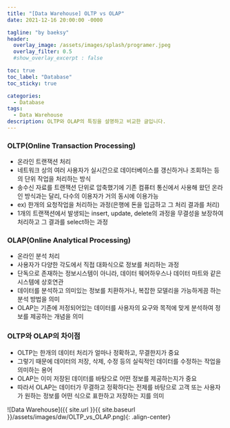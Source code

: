 ```yaml
---
title: "[Data Warehouse] OLTP vs OLAP"
date: 2021-12-16 20:00:00 -0000

tagline: "by baeksy"
header:
  overlay_image: /assets/images/splash/programer.jpeg
  overlay_filter: 0.5
  #show_overlay_excerpt : false

toc: true
toc_label: "Database"
toc_sticky: true

categories: 
  - Database
tags: 
  - Data Warehouse
description: OLTP와 OLAP의 특징을 설명하고 비교한 글입니다.
---
```


### OLTP(Online Transaction Processing)
- 온라인 트랜잭션 처리
- 네트워크 상의 여러 사용자가 실시간으로 데이터베이스를 갱신하거나 조회하는 등의 단위 작업을 처리하는 방식
- 송수신 자료를 트랜잭션 단위로 압축했기에 기존 컴퓨터 통신에서 사용해 왔던 온라인 방식과는 달리, 다수의 이용자가 거의 동시에 이용가능
- ex) 한개의 요청작업을 처리하는 과정(은행에 돈을 입금하고 그 처리 결과를 처리)
- 1개의 트랜잭션에서 발생되는 insert, update, delete의 과정을 무결성을 보장하여 처리하고 그 결과를 select하는 과정

### OLAP(Online Analytical Processing)
- 온라인 분석 처리
- 사용자가 다양한 각도에서 직접 대화식으로 정보를 처리하는 과정
- 단독으로 존재하는 정보시스템이 아니라, 데이터 웨어하우스나 데이터 마트와 같은 시스템에 상호연관
- 데이터를 분석하고 의미있는 정보를 치환하거나, 복잡한 모델리을 가능하게끔 하는 분석 방법을 의미
- OLAP는 기존에 저정되어있는 데이터를 사용자의 요구와 목적에 맞게 분석하여 정보를 제공하는 개념을 의미

### OLTP와 OLAP의 차이점
- OLTP는 한개의 데이터 처리가 얼마나 정확하고, 무결한지가 중요
- 그렇기 때문에 데이터의 저장, 삭제, 수정 등의 실릭적인 데이터를 수정하는 작업을 의미하는 용어
- OLAP는 이미 저장된 데이터를 바탕으로 어떤 정보를 제공하는지가 중요
- 따라서 OLAP는 데이터가 무결하고 정확하다는 전제를 바탕으로 고객 또는 사용자가 원하는 정보를 어떤 식으로 표한하고 저장하는 지를 의미

![Data Warehouse]({{ site.url }}{{ site.baseurl }}/assets/images/dw/OLTP_vs_OLAP.png){: .align-center}


